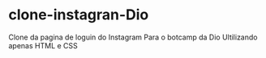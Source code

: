 # clone-instagran-Dio

<span>Clone da pagina de loguin do Instagram Para o botcamp da Dio Ultilizando apenas HTML e CSS</span>
